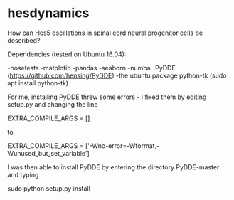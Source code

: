 # hesdynamics
How can Hes5 oscillations in spinal cord neural progenitor cells be described?

Dependencies (tested on Ubuntu 16.04):

-nosetests
-matplotib
-pandas
-seaborn
-numba
-PyDDE (https://github.com/hensing/PyDDE) 
-the ubuntu package python-tk (sudo apt install python-tk)

For me, installing PyDDE threw some errors - I fixed them by editing setup.py and changing the line 

EXTRA_COMPILE_ARGS = []

to

EXTRA_COMPILE_ARGS = ['-Wno-error=-Wformat,-Wunused_but_set_variable']

I was then able to install PyDDE by entering the directory PyDDE-master and typing

sudo python setup.py install
